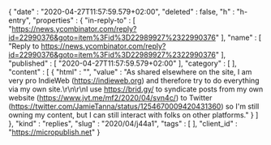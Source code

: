 {
  "date" : "2020-04-27T11:57:59.579+02:00",
  "deleted" : false,
  "h" : "h-entry",
  "properties" : {
    "in-reply-to" : [ "https://news.ycombinator.com/reply?id=22990376&goto=item%3Fid%3D22989927%2322990376" ],
    "name" : [ "Reply to https://news.ycombinator.com/reply?id=22990376&goto=item%3Fid%3D22989927%2322990376" ],
    "published" : [ "2020-04-27T11:57:59.579+02:00" ],
    "category" : [ ],
    "content" : [ {
      "html" : "",
      "value" : "As shared elsewhere on the site, I am very pro IndieWeb (https://indieweb.org) and therefore try to do everything via my own site.\r\n\r\nI use https://brid.gy/ to syndicate posts from my own website (https://www.jvt.me/mf2/2020/04/svn4c/) to Twitter (https://twitter.com/JamieTanna/status/1254670009420431360) so I'm still owning my content, but I can still interact with folks on other platforms."
    } ]
  },
  "kind" : "replies",
  "slug" : "2020/04/j44a1",
  "tags" : [ ],
  "client_id" : "https://micropublish.net"
}
